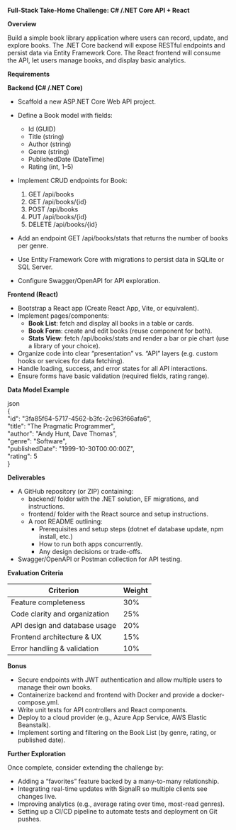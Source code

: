 **Full-Stack Take-Home Challenge: C\# /.NET Core API \+ React**

**Overview**

Build a simple book library application where users can record, update, and explore books. The .NET Core backend will expose RESTful endpoints and persist data via Entity Framework Core. The React frontend will consume the API, let users manage books, and display basic analytics.

**Requirements**

**Backend (C\# /.NET Core)**

* Scaffold a new ASP.NET Core Web API project.  
* Define a Book model with fields:  
  * Id (GUID)  
  * Title (string)  
  * Author (string)  
  * Genre (string)  
  * PublishedDate (DateTime)  
  * Rating (int, 1–5)  
* Implement CRUD endpoints for Book:

  1. GET /api/books  
  2. GET /api/books/{id}  
  3. POST /api/books  
  4. PUT /api/books/{id}  
  5. DELETE /api/books/{id}

* Add an endpoint GET /api/books/stats that returns the number of books per genre.  
* Use Entity Framework Core with migrations to persist data in SQLite or SQL Server.  
* Configure Swagger/OpenAPI for API exploration.

**Frontend (React)**

* Bootstrap a React app (Create React App, Vite, or equivalent).  
* Implement pages/components:  
  * **Book List**: fetch and display all books in a table or cards.  
  * **Book Form**: create and edit books (reuse component for both).  
  * **Stats View**: fetch /api/books/stats and render a bar or pie chart (use a library of your choice).  
* Organize code into clear “presentation” vs. “API” layers (e.g. custom hooks or services for data fetching).  
* Handle loading, success, and error states for all API interactions.  
* Ensure forms have basic validation (required fields, rating range).

**Data Model Example**

json  
{  
  "id": "3fa85f64-5717-4562-b3fc-2c963f66afa6",  
  "title": "The Pragmatic Programmer",  
  "author": "Andy Hunt, Dave Thomas",  
  "genre": "Software",  
  "publishedDate": "1999-10-30T00:00:00Z",  
  "rating": 5  
}

**Deliverables**

* A GitHub repository (or ZIP) containing:  
  * backend/ folder with the .NET solution, EF migrations, and instructions.  
  * frontend/ folder with the React source and setup instructions.  
  * A root README outlining:  
    * Prerequisites and setup steps (dotnet ef database update, npm install, etc.)  
    * How to run both apps concurrently.  
    * Any design decisions or trade-offs.  
* Swagger/OpenAPI or Postman collection for API testing.

**Evaluation Criteria**

| Criterion | Weight |
| ----- | ----- |
| Feature completeness | 30% |
| Code clarity and organization | 25% |
| API design and database usage | 20% |
| Frontend architecture & UX | 15% |
| Error handling & validation | 10% |

**Bonus**

* Secure endpoints with JWT authentication and allow multiple users to manage their own books.  
* Containerize backend and frontend with Docker and provide a docker-compose.yml.  
* Write unit tests for API controllers and React components.  
* Deploy to a cloud provider (e.g., Azure App Service, AWS Elastic Beanstalk).  
* Implement sorting and filtering on the Book List (by genre, rating, or published date).

**Further Exploration**

Once complete, consider extending the challenge by:

* Adding a “favorites” feature backed by a many-to-many relationship.  
* Integrating real-time updates with SignalR so multiple clients see changes live.  
* Improving analytics (e.g., average rating over time, most-read genres).  
* Setting up a CI/CD pipeline to automate tests and deployment on Git pushes.
